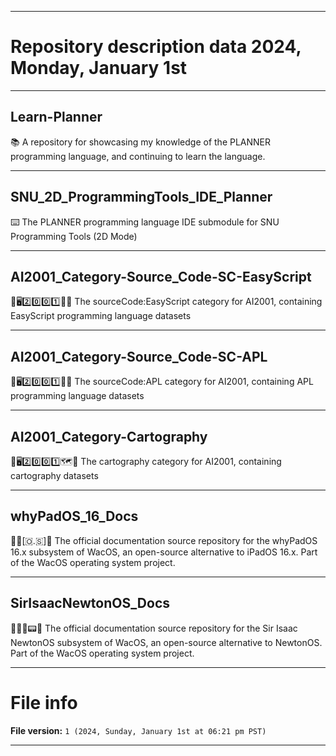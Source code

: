
***

# Repository description data 2024, Monday, January 1st

---

## Learn-Planner

📚️ A repository for showcasing my knowledge of the PLANNER programming language, and continuing to learn the language.

---

## SNU_2D_ProgrammingTools_IDE_Planner

⌨️ The PLANNER programming language IDE submodule for SNU Programming Tools (2D Mode) 

---

## AI2001_Category-Source_Code-SC-EasyScript

🧠️🖥️2️⃣️0️⃣️0️⃣️1️⃣️💾️📜️ The sourceCode:EasyScript category for AI2001, containing EasyScript programming language datasets

---

## AI2001_Category-Source_Code-SC-APL

🧠️🖥️2️⃣️0️⃣️0️⃣️1️⃣️💾️📜️ The sourceCode:APL category for AI2001, containing APL programming language datasets

---

## AI2001_Category-Cartography

🧠️🖥️2️⃣️0️⃣️0️⃣️1️⃣️🗺️📜️ The cartography category for AI2001, containing cartography datasets 

---

## whyPadOS_16_Docs

🍏️📱️[🇴.🇸]📖️ The official documentation source repository for the whyPadOS 16.x subsystem of WacOS, an open-source alternative to iPadOS 16.x. Part of the WacOS operating system project.

---

## SirIsaacNewtonOS_Docs

🍏️🌳️🍎️📟️📖️ The official documentation source repository for the Sir Isaac NewtonOS subsystem of WacOS, an open-source alternative to NewtonOS. Part of the WacOS operating system project.

***

# File info

**File version:** `1 (2024, Sunday, January 1st at 06:21 pm PST)`

***


